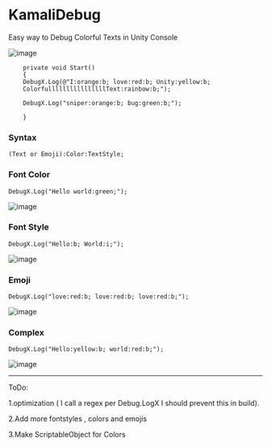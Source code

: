 # KamaliDebug
Easy way to Debug Colorful Texts in Unity Console

![image](https://user-images.githubusercontent.com/16706911/66837274-97480a80-ef6f-11e9-82c3-c91790c21de1.png)

```
    private void Start()
    {
    DebugX.Log(@"I:orange:b; love:red:b; Unity:yellow:b;
    ColorfullllllllllllllllText:rainbow:b;");
    
    DebugX.Log("sniper:orange:b; bug:green:b;");

    }
```

<H3> Syntax </H3>

```(Text or Emoji):Color:TextStyle;```




<H3> Font Color </H3>

```DebugX.Log("Hello world:green;");```




![image](https://user-images.githubusercontent.com/16706911/66838611-d2e3d400-ef71-11e9-8721-c71773f4cd79.png)

<H3> Font Style </H3>

```DebugX.Log("Hello:b; World:i;");```


    
![image](https://user-images.githubusercontent.com/16706911/66840783-72569600-ef75-11e9-80c7-4d0d3e8ffab2.png)


<H3> Emoji </H3>

```DebugX.Log("love:red:b; love:red:b; love:red:b;");```


![image](https://user-images.githubusercontent.com/16706911/66839173-dd529d80-ef72-11e9-9010-eac6aaf06411.png)




<H3> Complex </H3>

```DebugX.Log("Hello:yellow:b; world:red:b;");```

![image](https://user-images.githubusercontent.com/16706911/66838419-7da7c280-ef71-11e9-83c6-d0dda9d5d75f.png)


___________

ToDo:

1.optimization ( I call a regex per Debug.LogX I should prevent this in build).

2.Add more fontstyles , colors and emojis

3.Make ScriptableObject for Colors

